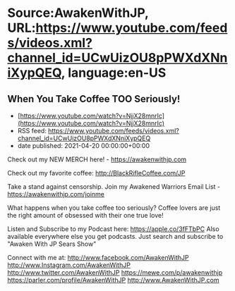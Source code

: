 # Source:AwakenWithJP, URL:https://www.youtube.com/feeds/videos.xml?channel_id=UCwUizOU8pPWXdXNniXypQEQ, language:en-US

## When You Take Coffee TOO Seriously!
 - [https://www.youtube.com/watch?v=NjjX28mnrIc](https://www.youtube.com/watch?v=NjjX28mnrIc)
 - RSS feed: https://www.youtube.com/feeds/videos.xml?channel_id=UCwUizOU8pPWXdXNniXypQEQ
 - date published: 2021-04-20 00:00:00+00:00

Check out my NEW MERCH here! - https://awakenwithjp.com

Check out my favorite coffee: http://BlackRifleCoffee.com/JP

Take a stand against censorship. Join my Awakened Warriors Email List - https://awakenwithjp.com/joinme

What happens when you take coffee too seriously? Coffee lovers are just the right amount of obsessed with their one true love!

Listen and Subscribe to my Podcast here: 
https://apple.co/3fFTbPC
Also available everywhere else you get podcasts. Just search and subscribe to "Awaken With JP Sears Show"

Connect with me at: 
http://www.facebook.com/AwakenWithJP
http://www.Instagram.com/AwakenWithJP
http://www.twitter.com/AwakenWithJP
https://mewe.com/p/awakenwithjp
https://parler.com/profile/AwakenWithJP
http://www.AwakenWithJP.com

